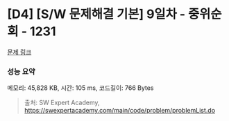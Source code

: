 # [D4] [S/W 문제해결 기본] 9일차 - 중위순회 - 1231 

[문제 링크](https://swexpertacademy.com/main/code/problem/problemDetail.do?contestProbId=AV140YnqAIECFAYD) 

### 성능 요약

메모리: 45,828 KB, 시간: 105 ms, 코드길이: 766 Bytes



> 출처: SW Expert Academy, https://swexpertacademy.com/main/code/problem/problemList.do